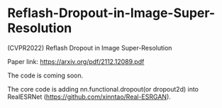 # Reflash-Dropout-in-Image-Super-Resolution
(CVPR2022) Reflash Dropout in Image Super-Resolution

Paper link: https://arxiv.org/pdf/2112.12089.pdf

The code is coming soon.

The core code is adding nn.functional.dropout(or dropout2d) into RealESRNet (https://github.com/xinntao/Real-ESRGAN).
